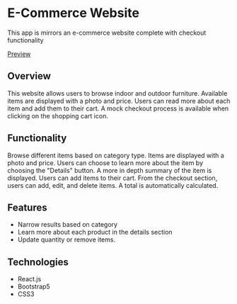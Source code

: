 # E-Commerce Website

This app is mirrors an e-commerce website complete with checkout functionality

[Preview](https://kpgh46.github.io/shoppingcart/)

## Overview

This website allows users to browse indoor and outdoor furniture. Available items are displayed with a photo and price. Users can read more about each item and add them to their cart. A mock checkout process is available when clicking on the shopping cart icon.

## Functionality

Browse different items based on category type. Items are displayed with a photo and price. Users can choose to learn more about the item by choosing the "Details" button. A more in depth summary of the item is displayed. Users can add items to their cart. From the checkout section, users can add, edit, and delete items. A total is automatically calculated.

## Features

-   Narrow results based on category
-   Learn more about each product in the details section
-   Update quantity or remove items.

## Technologies

-   React.js
-   Bootstrap5
-   CSS3
